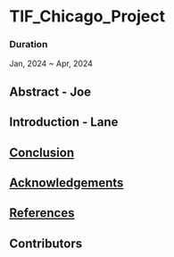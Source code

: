 # TIF_Chicago_Project
### Duration
Jan, 2024 ~ Apr, 2024

## Abstract - Joe


## Introduction - Lane


<!-- ## Conclusion and Limitations - Joe -->
## [Conclusion](./Conclusion.md)

<!-- ## Acknowledgements - Lane -->
## [Acknowledgements](./Acknowledgment.md)

<!-- ## References - All -->
## [References](./Reference.md)

## Contributors

